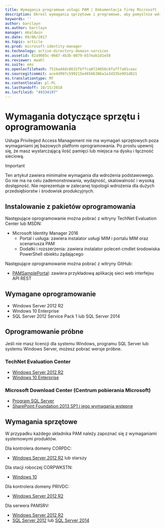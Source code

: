 ```yaml
---
title: Wymagania programowe usługi PAM | Dokumentacja firmy Microsoft
description: Określ wymagania sprzętowe i programowe, aby pomyślnie wdrożyć usługę Privileged Access Management
keywords: ''
author: barclayn
ms.author: barclayn
manager: mbaldwin
ms.date: 09/06/2017
ms.topic: article
ms.prod: microsoft-identity-manager
ms.technology: active-directory-domain-services
ms.assetid: 82a9085c-9667-4b3b-8079-657eab1d1e58
ms.reviewer: mwahl
ms.suite: ems
ms.openlocfilehash: 751bad4dc8632fbffca8724056c8faff7a01caac
ms.sourcegitcommit: ace4d997c599215e46566386a1a3d335e991d821
ms.translationtype: MT
ms.contentlocale: pl-PL
ms.lasthandoff: 10/15/2018
ms.locfileid: "49334197"
---
```

# <a name="hardware-and-software-requirements"></a>Wymagania dotyczące sprzętu i oprogramowania

Usługa Privileged Access Management nie ma wymagań sprzętowych poza wymaganiami jej bazowych platform oprogramowania. Po prostu upewnij się, że masz wystarczającą ilość pamięci lub miejsca na dysku i łączność sieciową.

> [!IMPORTANT]
> Ten artykuł zawiera minimalne wymagania dla wdrożenia podstawowego. Go nie ma na celu zademonstrowania, wydajność, skalowalność i wysoką dostępność. Nie reprezentuje w zalecanej topologii wdrożenia dla dużych przedsiębiorstw i środowisk produkcyjnych.

## <a name="installing-from-software-packages"></a>Instalowanie z pakietów oprogramowania

Następujące oprogramowanie można pobrać z witryny TechNet Evaluation Center lub MSDN:

- Microsoft Identity Manager 2016
  - Portal i usługa: zawiera instalator usługi MIM i portalu MIM oraz scenariusza PAM
  - Dodatki i rozszerzenia: zawiera instalator poleceń cmdlet środowiska PowerShell obiektu żądającego

Następujące oprogramowanie można pobrać z witryny GitHub:

- [PAMSamplePortal](https://github.com/Azure/identity-management-samples): zawiera przykładową aplikację sieci web interfejsu API REST

## <a name="required-software"></a>Wymagane oprogramowanie

- Windows Server 2012 R2
- Windows 10 Enterprise
- SQL Server 2012 Service Pack 1 lub SQL Server 2014

## <a name="evaluation-software"></a>Oprogramowanie próbne

Jeśli nie masz licencji dla systemu Windows, programu SQL Server lub systemu Windows Server, możesz pobrać wersje próbne.

### <a name="technet-evaluation-center"></a>TechNet Evaluation Center

- [Windows Server 2012 R2](https://www.microsoft.com/evalcenter/evaluate-windows-server-2012-r2)
- [Windows 10 Enterprise](https://www.microsoft.com/evalcenter/evaluate-windows-10-enterprise)

### <a name="microsoft-download-center"></a>Microsoft Download Center (Centrum pobierania Microsoft)

- [Program SQL Server](https://www.microsoft.com/download/details.aspx?id=29066)  
- [SharePoint Foundation 2013 SP1 i jego wymagania wstępne](https://www.microsoft.com/download/details.aspx?id=42039)

## <a name="hardware-requirements"></a>Wymagania sprzętowe

W przypadku każdego składnika PAM należy zapoznać się z wymaganiami systemowymi produktów.

Dla kontrolera domeny CORPDC:

- [Windows Server 2012 R2](https://technet.microsoft.com/library/dn303418.aspx) lub starszy

Dla stacji roboczej CORPWKSTN:

- [Windows 10](https://technet.microsoft.com/windows/dn798752.aspx)

Dla kontrolera domeny PRIVDC:

- [Windows Server 2012 R2](https://technet.microsoft.com/library/dn303418.aspx)

Dla serwera PAMSRV:

- [Windows Server 2012 R2](https://technet.microsoft.com/library/dn303418.aspx)
- [SQL Server 2012](https://msdn.microsoft.com/library/ms143506(sql.110).aspx) lub [SQL Server 2014](https://msdn.microsoft.com/library/ms143506(v=sql.120).aspx)

